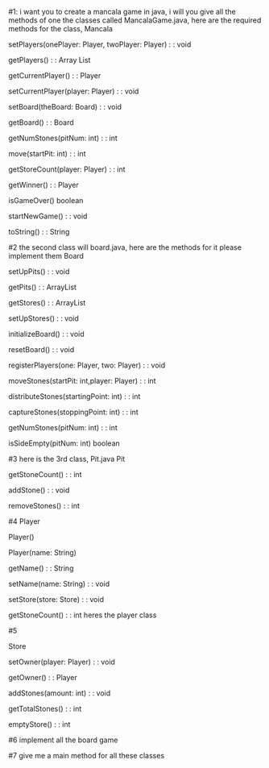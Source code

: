 

#1: 
i want you to create a mancala game in java, i will you give all the methods of one the classes called MancalaGame.java, here are the required methods for the class, Mancala 

setPlayers(onePlayer: Player, twoPlayer: Player) : : void

getPlayers() : : Array List

getCurrentPlayer() : : Player

setCurrentPlayer(player: Player) : : void

setBoard(theBoard: Board) : : void

getBoard() : : Board

getNumStones(pitNum: int) : : int

move(startPit: int) : : int

getStoreCount(player: Player) : : int


getWinner() : : Player

isGameOver() boolean 

startNewGame() : : void

toString() : : String





#2 the second class will board.java, here are the methods for it please implement them Board

setUpPits() : : void

getPits() : : ArrayList

getStores() : : ArrayList

setUpStores() : : void

initializeBoard() : : void

resetBoard() : : void

registerPlayers(one: Player, two: Player) : : void

moveStones(startPit: int,player: Player) : : int

distributeStones(startingPoint: int) : : int

captureStones(stoppingPoint: int) : : int

getNumStones(pitNum: int) : : int

isSideEmpty(pitNum: int) boolean



#3 here is the 3rd class, Pit.java Pit

getStoneCount() : : int

addStone() : : void

removeStones() : : int


#4 Player

Player()

Player(name: String)

getName() : : String

setName(name: String) : : void

setStore(store: Store) : : void

getStoneCount() : : int heres the player class




#5

Store

setOwner(player: Player) : : void

getOwner() : : Player

addStones(amount: int) : : void

getTotalStones() : : int

emptyStore() : : int

#6 implement all the board game


#7 give me a main method for all these classes